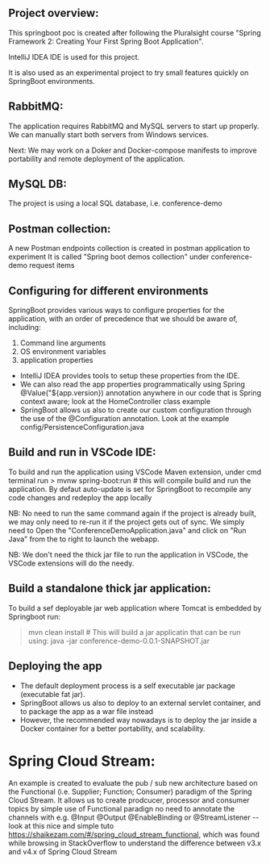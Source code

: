 ## Project overview:
This springboot poc is created after following the Pluralsight course "Spring Framework 2: Creating Your First Spring Boot Application".

IntelliJ IDEA IDE is used for this project.

It is also used as an experimental project to try small features quickly on SpringBoot environments.

## RabbitMQ:
The application requires RabbitMQ and MySQL servers to start up properly. We can manually start both servers from Windows services.

Next: We may work on a Doker and Docker-compose manifests to improve portability and remote deployment of the application. 

## MySQL DB:
The project is using a local SQL database, i.e. conference-demo

## Postman collection:
A new Postman endpoints collection is created in postman application to experiment
It is called "Spring boot demos collection" under conference-demo request items

## Configuring for different environments
SpringBoot provides various ways to configure properties for the application, with an order of precedence that we should be aware of, including:
1. Command line arguments
2. OS environment variables
3. application properties
- IntelliJ IDEA provides tools to setup these properties from the IDE.
- We can also read the app properties programmatically using Spring @Value("${app.version}) annotation anywhere in our code that is Spring context aware; look at the HomeController class example
- SpringBoot allows us also to create our custom configuration through the use of the @Configuration annotation. Look at the example config/PersistenceConfiguration.java

## Build and run in VSCode IDE:
To build and run the application using VSCode Maven extension, under cmd terminal run > mvnw spring-boot:run # this will compile build and run the application.
By defaut auto-update is set for SpringBoot to recompile any code changes and redeploy the app locally 

NB: No need to run the same command again if the project is already built, we may only need to re-run it if the project gets out of sync. We simply need to Open the "ConferenceDemoApplication.java" and click on "Run Java" from the to right to launch the webapp.

NB: We don't need the thick jar file to run the application in VSCode, the VSCode extensions will do the needy.

## Build a standalone thick jar application:
To build a sef deployable jar web application where Tomcat is embedded by Springboot run:
> mvn clean install # This will build a jar applicatin that can be run using:
> java -jar conference-demo-0.0.1-SNAPSHOT.jar

## Deploying the app
- The default deployment process is a self executable jar package (executable fat jar).
- SpringBoot allows us also to deploy to an external servlet container, and to package the app as a war file instead
- However, the recommended way nowadays is to deploy the jar inside a Docker container for a better portability, and scalability.

# Spring Cloud Stream:
An example is created to evaluate the pub / sub new architecture based on the Functional (i.e. Supplier; Function; Consumer) paradigm of the Spring Cloud Stream. It allows us to create prodcucer, processor and consumer topics by simple use of Functional paradign no need to annotate the channels with e.g. @Input @Output @EnableBinding or @StreamListener -- look at this nice and simple tuto https://shaikezam.com/#/spring_cloud_stream_functional, which was found while browsing in StackOverflow to understand the difference between v3.x and v4.x of Spring Cloud Stream  